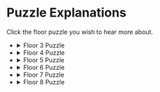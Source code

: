 # Puzzle Explanations

Click the floor puzzle you wish to hear more about.

*   <details><summary>Floor 3 Puzzle</summary> We know from the skeleton that only one of the statements is true. The statements "The key is in chest 1" and "The key is not in chest 1" are contradictory. So one is true and one is false. And since we know that one of those contradicting statements is true (it doesn't matter which), "The key is not in chest 2" is false (there is only one true statement among the three!). Therefore the key is in chest 2.</details>
*   <details><summary>Floor 4 Puzzle</summary> We know from the skeleton that each of the demons is a knight or a knave (and we don't know which). The lower demon says "I am a knight. The key is in chest 1." This might be true, but it's also something a knave can say. So, on its own, this demon doesn't really tell us much. The other demon says "We are both knaves. The key is in chest 2." First, let's suppose that this demon is a knight. Then his statement "We are both knaves" must be true, as knights never lie. But then he's a knave! That's a contradiction, so we know he must be a knave, and that the statement "We are both knaves" is false. Therefore this demon is a knave and the lower demon is a knight. Therefore, the key is in chest 1.</details>
*   <details><summary>Floor 5 Puzzle</summary> Again the skeleton tells us that each of the demons is a knight or a knave (and we don't know which). The top demon says "I'm a knave and the skull isn't. The key is in the second chest." Suppose that this top demon is a knight. Then he is a knave, which is impossible! So he must be a knave and the statement "The skull isn't a knave" must be false too. So they are both knaves. Since the two demons advise us to open chests 2 and 3, we know that the key must be in chest 1.</details>
*   <details><summary>Floor 6 Puzzle</summary> The skeleton tells us that at least one of the demons in the room is telling the truth, and at least one is lying. Another way to put this is that not all of the statements are true, and not all of them are false. So any solution that gives us all false or all true statements must be wrong. Suppose it is in chest 1\. Then all 3 statements are true, so that can't be right. Now suppose it is chest 2\. Then all statement would be false, so that's also wrong. Therefore it must be in chest 3.</details>
*   <details><summary>Floor 7 Puzzle</summary> The skeleton tells us that one demon gives two true statements, one demon gives us two false statements, and another gives us a false and a true statement. So the right answer to this puzzle must respect that constraint. Suppose it's in chest 1\. Then the top demon tells two falsehoods, as does the bottom demon! That's two double false answers, so we know it can't be in chest 1\. Now suppose it's in chest 3\. The top demon tells two truths. The bottom left tells us a truth and a falsehood, as does the bottom right demon. So that can't be it, as none of them told us two falsehoods. Finally, suppose it's in chest 2\. The top demon gives us a truth and a falsehood, the bottom left demon gives two truths, and the bottom right demon tells us two falsehoods. Since that's the only solution that respects the constraints from the skeleton, we know it's in chest 2!</details>
*   <details><summary>Floor 8 Puzzle</summary> This puzzle is simpler than it might appear. The two lefthand demons are saying the same thing: if the poison is to the right of the wine, then it follows that the wine is to the left of the poison. So those statements are either both true or both false. Since only one statement among the three is false, the demon on the right is lying. So it's not in cup 2\. Also, the poison can't be in cup 1, because there's nothing to the left of cup 1\. Therefore it is in cup 3.</details>